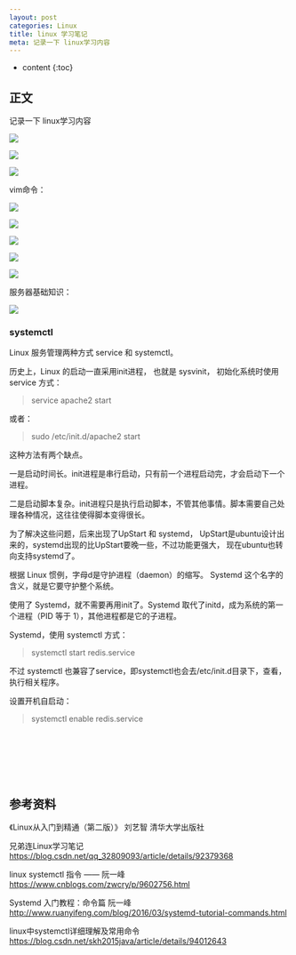 ```yaml
---
layout: post
categories: Linux
title: linux 学习笔记
meta: 记录一下 linux学习内容
---
```

* content
{:toc}

## 正文

记录一下 linux学习内容

![]({{site.baseurl}}/images/20190902/20190902115101.jpeg)

![]({{site.baseurl}}/images/20190902/20190902115348.jpeg)

![]({{site.baseurl}}/images/20190902/20190902115429.jpeg)

vim命令：

![]({{site.baseurl}}/images/20190902/20190902115501.jpeg)

![]({{site.baseurl}}/images/20190902/20190902115522.jpeg)

![]({{site.baseurl}}/images/20190902/20190902115552.jpeg)

![]({{site.baseurl}}/images/20190902/20190902115622.jpeg)

![]({{site.baseurl}}/images/20190902/20190902115645.jpeg)

服务器基础知识：

![]({{site.baseurl}}/images/20190902/20190902115711.jpeg)

### systemctl

Linux 服务管理两种方式 service 和 systemctl。

历史上，Linux 的启动一直采用init进程， 也就是 sysvinit， 初始化系统时使用 service 方式：
> service apache2 start

或者：
> sudo /etc/init.d/apache2 start

这种方法有两个缺点。

一是启动时间长。init进程是串行启动，只有前一个进程启动完，才会启动下一个进程。

二是启动脚本复杂。init进程只是执行启动脚本，不管其他事情。脚本需要自己处理各种情况，这往往使得脚本变得很长。

为了解决这些问题，后来出现了UpStart 和 systemd， UpStart是ubuntu设计出来的，systemd出现的比UpStart要晚一些，不过功能更强大，
现在ubuntu也转向支持systemd了。

根据 Linux 惯例，字母d是守护进程（daemon）的缩写。 Systemd 这个名字的含义，就是它要守护整个系统。

使用了 Systemd，就不需要再用init了。Systemd 取代了initd，成为系统的第一个进程（PID 等于 1），其他进程都是它的子进程。

Systemd，使用 systemctl 方式：
> systemctl start redis.service

不过 systemctl 也兼容了service，即systemctl也会去/etc/init.d目录下，查看，执行相关程序。

设置开机自启动：
> systemctl enable redis.service

<br/><br/><br/><br/><br/>
## 参考资料

《Linux从入门到精通（第二版）》     刘艺智             清华大学出版社

兄弟连Linux学习笔记 <https://blog.csdn.net/qq_32809093/article/details/92379368>

linux systemctl 指令 —— 阮一峰 <https://www.cnblogs.com/zwcry/p/9602756.html>

Systemd 入门教程：命令篇  阮一峰 <http://www.ruanyifeng.com/blog/2016/03/systemd-tutorial-commands.html>

linux中systemctl详细理解及常用命令 <https://blog.csdn.net/skh2015java/article/details/94012643>
